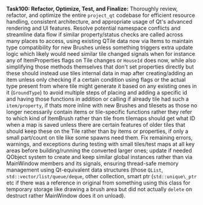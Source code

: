 **Task100: Refactor, Optimize, Test, and Finalize:**
Thoroughly review, refactor, and optimize the entire `project_qt` codebase for efficient resource handling, consistent architecture, and appropriate usage of Qt's advanced rendering and UI features. Resolve potential namespace conflicts and streamline data flow if similar property/status checks are called across many places to access, using existing QTile data now via Items to maintain type compatibility for new Brushes unless something triggers extra update logic which likely would need similar tile changed signals when for instance any of ItemProperties flags on Tile changes or `HouseId` does now, while also simplifying those methods themselves that don't set properties directly but these should instead use tiles internal data in map after creating/adding an item unless only checking if a certain condition using flags or the actual type present from where tile might generate it based on any existing ones in it (`GroundType`) to avoid multiple steps of placing and adding a specific id and having those functions in addition or calling if already tile had such a `item/property`, if thats more inline with new Brushes and tilesets as those no longer necessarily contain items or tile-specific functions rather they refer to which kind of ItemBrush rather than tile from tilemaps should get what ID when a map is saved unless there are certain features of older tiles that should keep these on the Tile rather than by items or properties, if only a small part/count on tile like some spawns need them. Fix remaining errors, warnings, and exceptions during testing with small tiles/test maps at all key areas before building/running the converted larger ones; update if needed QObject system to create and keep similar global instances rather than via MainWindow members and its signals, ensuring thread-safe memory management using Qt-equivalent data structures (those `QList`, `std::vector/list/queue/deque`, other collection, smart ptr (`std::unique\_ptr` etc if there was a reference in original from something using this class for temporary storage like drawing a brush area but did not actually `delete` on destruct rather MainWindow does it on unload).
